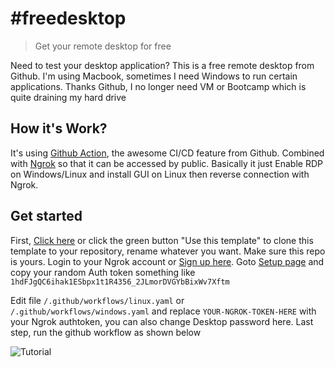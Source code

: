 # #freedesktop
> Get your remote desktop for free

Need to test your desktop application? This is a free remote desktop from Github.
I'm using Macbook, sometimes I need Windows to run certain applications. Thanks Github, I no longer need VM or Bootcamp which is quite draining my hard drive

## How it's Work?
It's using [Github Action](https://github.com/features/actions), the awesome CI/CD feature from Github. Combined with [Ngrok](https://ngrok.com) so that it can be accessed by public. Basically it just Enable RDP on Windows/Linux and install GUI on Linux then reverse connection with Ngrok.

## Get started
First, [Click here](https://github.com/agusibrahim/freedesktop/generate) or click the green button "Use this template" to clone this template to your repository, rename whatever you want.
Make sure this repo is yours. 
Login to your Ngrok account or [Sign up here](https://dashboard.ngrok.com/signup). Goto [Setup page](https://dashboard.ngrok.com/get-started/setup) and copy your random Auth token something like `1hdFJgQC6ihak1ESbpx1t1R4356_2JLmorDVGYbBixWv7Xftm`

Edit file `/.github/workflows/linux.yaml` or `/.github/workflows/windows.yaml` and replace `YOUR-NGROK-TOKEN-HERE` with your Ngrok authtoken, you can also change Desktop password here.
Last step, run the github workflow as shown below

![Tutorial](https://raw.githubusercontent.com/agusibrahim/freedesktop/master/freedesktop-demo.gif)

